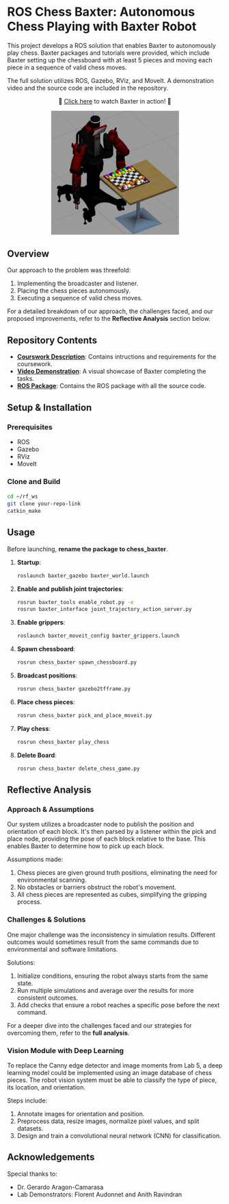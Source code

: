 # ROS Chess Baxter: Autonomous Chess Playing with Baxter Robot

This project develops a ROS solution that enables Baxter to autonomously play chess. Baxter packages and tutorials were provided, which include Baxter setting up the chessboard with at least 5 pieces and moving each piece in a sequence of valid chess moves.

The full solution utilizes ROS, Gazebo, RViz, and MoveIt. A demonstration video and the source code are included in the repository.

<div align="center">

:movie_camera: [Click here](https://www.youtube.com/watch?v=VA5hQQhipFk) to watch Baxter in action! :movie_camera:

<img src="assets/images/Cover.png" width="300">

</div>

## Overview

Our approach to the problem was threefold:

1. Implementing the broadcaster and listener.
2. Placing the chess pieces autonomously.
3. Executing a sequence of valid chess moves.

For a detailed breakdown of our approach, the challenges faced, and our proposed improvements, refer to the **Reflective Analysis** section below.

## Repository Contents
- **[Courswork Description](https://github.com/oscell/ROS-Chess-package/blob/master/assets/Documents/Courswork%20Description.pdf)**: Contains intructions and requirements for the coursework.
- **[Video Demonstration](https://www.youtube.com/watch?v=VA5hQQhipFk)**: A visual showcase of Baxter completing the tasks.
- **[ROS Package](https://github.com/oscell/ROS-Chess-package/tree/master/src)**: Contains the ROS package with all the source code.

## Setup & Installation

### Prerequisites
* ROS
* Gazebo
* RViz
* MoveIt

### Clone and Build

```bash
cd ~/rf_ws
git clone your-repo-link
catkin_make
```

## Usage

Before launching, **rename the package to chess_baxter**.

1. **Startup**:

   ```bash
   roslaunch baxter_gazebo baxter_world.launch
   ```

2. **Enable and publish joint trajectories**:

   ```bash
   rosrun baxter_tools enable_robot.py -e
   rosrun baxter_interface joint_trajectory_action_server.py
   ```

3. **Enable grippers**:

   ```sh
   roslaunch baxter_moveit_config baxter_grippers.launch
   ```

4. **Spawn chessboard**:

   ```sh
   rosrun chess_baxter spawn_chessboard.py
   ```

5. **Broadcast positions**:

   ```bash
   rosrun chess_baxter gazebo2tfframe.py
   ```

6. **Place chess pieces**:

   ```sh
   rosrun chess_baxter pick_and_place_moveit.py
   ```

7. **Play chess**:

   ```sh
   rosrun chess_baxter play_chess
   ```

8. **Delete Board**:

   ```bash
   rosrun chess_baxter delete_chess_game.py
   ```

## Reflective Analysis

### Approach & Assumptions

Our system utilizes a broadcaster node to publish the position and orientation of each block. It's then parsed by a listener within the pick and place node, providing the pose of each block relative to the base. This enables Baxter to determine how to pick up each block.

Assumptions made:

1. Chess pieces are given ground truth positions, eliminating the need for environmental scanning.
2. No obstacles or barriers obstruct the robot's movement.
3. All chess pieces are represented as cubes, simplifying the gripping process.

### Challenges & Solutions

One major challenge was the inconsistency in simulation results. Different outcomes would sometimes result from the same commands due to environmental and software limitations.

Solutions:

1. Initialize conditions, ensuring the robot always starts from the same state.
2. Run multiple simulations and average over the results for more consistent outcomes.
3. Add checks that ensure a robot reaches a specific pose before the next command.

For a deeper dive into the challenges faced and our strategies for overcoming them, refer to the **full analysis**.

### Vision Module with Deep Learning

To replace the Canny edge detector and image moments from Lab 5, a deep learning model could be implemented using an image database of chess pieces. The robot vision system must be able to classify the type of piece, its location, and orientation.

Steps include:

1. Annotate images for orientation and position.
2. Preprocess data, resize images, normalize pixel values, and split datasets.
3. Design and train a convolutional neural network (CNN) for classification.

## Acknowledgements

Special thanks to:

- Dr. Gerardo Aragon-Camarasa
- Lab Demonstrators: Florent Audonnet and Anith Ravindran